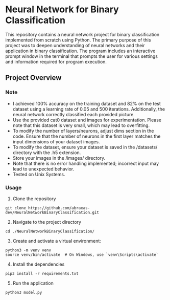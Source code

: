 # Neural Network for Binary Classification
This repository contains a neural network project for binary classification implemented from scratch using Python. The primary purpose of this project was to deepen understanding of neural networks and their application in binary classification. The program includes an interactive prompt window in the terminal that prompts the user for various settings and information required for program execution.

## Project Overview 

### Note
- I achieved 100% accuracy on the training dataset and 82% on the test dataset using a learning rate of 0.05 and 500 iterations. Additionally, the neural network correctly classified each provided picture.
- Use the provided cat0 dataset and images for experimentation. Please note that this dataset is very small, which may lead to overfitting.
- To modify the number of layers/neurons, adjust dims section in the code. Ensure that the number of neurons in the first layer matches the input dimensions of your dataset images.
- To modify the dataset, ensure your dataset is saved in the /datasets/ directory with the .h5 extension.
- Store your images in the /images/ directory.
- Note that there is no error handling implemented; incorrect input may lead to unexpected behavior.
- Tested on Unix Systems.

### Usage
1. Clone the repository
```
git clone https://github.com/abraxas-dev/NeuralNetworkBinaryClassification.git
```
2. Navigate to the project directory
```
cd ./NeuralNetworkBinaryClassification/
```
3. Create and activate a virtual environment:
```
python3 -m venv venv
source venv/bin/activate  # On Windows, use `venv\Scripts\activate`
```
4. Install the dependencies
```
pip3 install -r requirements.txt
```
5. Run the application
```
python3 model.py
```
